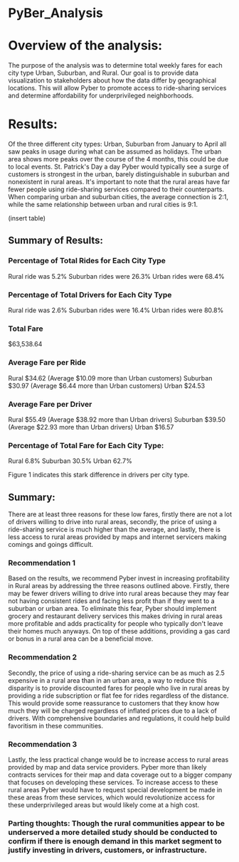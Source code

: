 # PyBer_Analysis
# Overview of the analysis:
The purpose of the analysis was to determine total weekly fares for each city type Urban, Suburban, and Rural. Our goal is to provide data visualization to stakeholders about how the data differ by geographical locations. This will allow Pyber to promote access to ride-sharing services and determine affordability for underprivileged neighborhoods.

# Results:
Of the three different city types: Urban, Suburban from January to April all saw peaks in usage during what can be assumed as holidays. The urban area shows more peaks over the course of the 4 months, this could be due to local events. St. Patrick's Day a day Pyber would typically see a surge of customers is strongest in the urban, barely distinguishable in suburban and nonexistent in rural areas. It's important to note that the rural areas have far fewer people using ride-sharing services compared to their counterparts. When comparing urban and suburban cities, the average connection is 2:1, while the same relationship between urban and rural cities is 9:1.


(insert table)


## Summary of Results:
### Percentage of Total Rides for Each City Type
Rural ride was 5.2%
Suburban rides were 26.3%
Urban rides were 68.4%

### Percentage of Total Drivers for Each City Type
Rural ride was 2.6%
Suburban rides were 16.4%
Urban rides were 80.8%

### Total Fare
$63,538.64

### Average Fare per Ride
Rural       $34.62 (Average $10.09 more than Urban customers)
Suburban    $30.97 (Average $6.44 more than Urban customers)
Urban       $24.53

### Average Fare per Driver
Rural       $55.49 (Average $38.92 more than Urban drivers)
Suburban    $39.50 (Average $22.93 more than Urban drivers)
Urban	      $16.57

### Percentage of Total Fare for Each City Type:
Rural        6.8%
Suburban    30.5%
Urban       62.7%


Figure 1 indicates this stark difference in drivers per city type.

## Summary:
There are at least three reasons for these low fares, firstly there are not a lot of drivers willing to drive into rural areas, secondly, the price of using a ride-sharing service is much higher than the average, and lastly, there is less access to rural areas provided by maps and internet servicers making comings and goings difficult.
### Recommendation 1
Based on the results, we recommend Pyber invest in increasing profitability in Rural areas by addressing the three reasons outlined above. Firstly, there may be fewer drivers willing to drive into rural areas because they may fear not having consistent rides and facing less profit than if they went to a suburban or urban area. To eliminate this fear, Pyber should implement grocery and restaurant delivery services this makes driving in rural areas more profitable and adds practicality for people who typically don't leave their homes much anyways. On top of these additions, providing a gas card or bonus in a rural area can be a beneficial move.
### Recommendation 2
Secondly, the price of using a ride-sharing service can be as much as 2.5 expensive in a rural area than in an urban area, a way to reduce this disparity is to provide discounted fares for people who live in rural areas by providing a ride subscription or flat fee for rides regardless of the distance. This would provide some reassurance to customers that they know how much they will be charged regardless of inflated prices due to a lack of drivers. With comprehensive boundaries and regulations, it could help build favoritism in these communities.
### Recommendation 3
Lastly, the less practical change would be to increase access to rural areas provided by map and data service providers. Pyber more than likely contracts services for their map and data coverage out to a bigger company that focuses on developing these services. To increase access to these rural areas Pyber would have to request special development be made in these areas from these services, which would revolutionize access for these underprivileged areas but would likely come at a high cost.

### Parting thoughts: Though the rural communities appear to be underserved a more detailed study should be conducted to confirm if there is enough demand in this market segment to justify investing in drivers, customers, or infrastructure.

